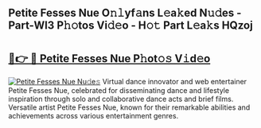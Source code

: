 ## Petite Fesses Nue O𝚗𝚕yf𝚊ns L𝚎a𝚔ed N𝚞𝚍es - Part-WI3 P𝚑𝚘tos Vi𝚍𝚎o - H𝚘𝚝 Part L𝚎a𝚔s HQzoj

# <h2><a href="http://kfeskx7.oniu.top/?m=Petite+Fesses+Nue">🔗👉 🔴 Petite Fesses Nue P𝚑ot𝚘𝚜 V𝚒d𝚎o</a></h2>

[![Petite Fesses Nue Nu𝚍e𝚜](https://i.imgur.com/0qMVB7G.gif)](http://kfeskx7.oniu.top/?m=Petite+Fesses+Nue)
Virtual dance innovator and web entertainer Petite Fesses Nue, celebrated for disseminating dance and lifestyle inspiration through solo and collaborative dance acts and brief films. Versatile artist Petite Fesses Nue, known for their remarkable abilities and achievements across various entertainment genres.  
